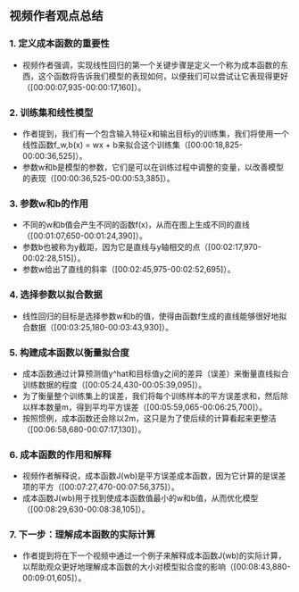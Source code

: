 ## 视频作者观点总结

### 1. 定义成本函数的重要性
- 视频作者强调，实现线性回归的第一个关键步骤是定义一个称为成本函数的东西，这个函数将告诉我们模型的表现如何，以便我们可以尝试让它表现得更好（[00:00:07,935-00:00:17,160]）。

### 2. 训练集和线性模型
- 作者提到，我们有一个包含输入特征x和输出目标y的训练集，我们将使用一个线性函数f_w,b(x) = wx + b来拟合这个训练集（[00:00:18,825-00:00:36,525]）。
- 参数w和b是模型的参数，它们是可以在训练过程中调整的变量，以改善模型的表现（[00:00:36,525-00:00:53,385]）。

### 3. 参数w和b的作用
- 不同的w和b值会产生不同的函数f(x)，从而在图上生成不同的直线（[00:01:07,650-00:01:24,390]）。
- 参数b也被称为y截距，因为它是直线与y轴相交的点（[00:02:17,970-00:02:28,515]）。
- 参数w给出了直线的斜率（[00:02:45,975-00:02:52,695]）。

### 4. 选择参数以拟合数据
- 线性回归的目标是选择参数w和b的值，使得由函数f生成的直线能够很好地拟合数据（[00:03:25,180-00:03:43,930]）。

### 5. 构建成本函数以衡量拟合度
- 成本函数通过计算预测值y^hat和目标值y之间的差异（误差）来衡量直线拟合训练数据的程度（[00:05:24,430-00:05:39,095]）。
- 为了衡量整个训练集上的误差，我们将每个训练样本的平方误差求和，然后除以样本数量m，得到平均平方误差（[00:05:59,065-00:06:25,700]）。
- 按照惯例，成本函数还会除以2m，这只是为了使后续的计算看起来更整洁（[00:06:58,680-00:07:17,130]）。

### 6. 成本函数的作用和解释
- 视频作者解释说，成本函数J(wb)是平方误差成本函数，因为它计算的是误差项的平方（[00:07:27,470-00:07:56,375]）。
- 成本函数J(wb)用于找到使成本函数值最小的w和b值，从而优化模型（[00:08:29,630-00:08:38,105]）。

### 7. 下一步：理解成本函数的实际计算
- 作者提到将在下一个视频中通过一个例子来解释成本函数J(wb)的实际计算，以帮助观众更好地理解成本函数的大小对模型拟合度的影响（[00:08:43,880-00:09:01,605]）。